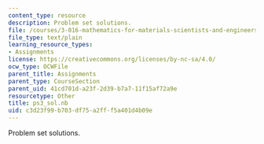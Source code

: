 ```yaml
---
content_type: resource
description: Problem set solutions.
file: /courses/3-016-mathematics-for-materials-scientists-and-engineers-fall-2005/c3d23f99b703df75a2fff5a401d4b09e_ps3_sol.nb
file_type: text/plain
learning_resource_types:
- Assignments
license: https://creativecommons.org/licenses/by-nc-sa/4.0/
ocw_type: OCWFile
parent_title: Assignments
parent_type: CourseSection
parent_uid: 41cd701d-a23f-2d39-b7a7-11f15af72a9e
resourcetype: Other
title: ps3_sol.nb
uid: c3d23f99-b703-df75-a2ff-f5a401d4b09e
---
```

Problem set solutions.